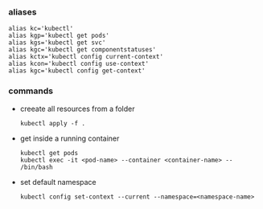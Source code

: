 ### aliases
```
alias kc='kubectl'
alias kgp='kubectl get pods'
alias kgs='kubectl get svc'
alias kgc='kubectl get componentstatuses'
alias kctx='kubectl config current-context'
alias kcon='kubectl config use-context'
alias kgc='kubectl config get-context'
```
### commands
* creeate all resources from a folder
  ```
  kubectl apply -f .
  ```
* get inside a running container
  ```
  kubectl get pods
  kubectl exec -it <pod-name> --container <container-name> -- /bin/bash
  ```
* set default namespace
  ```
  kubectl config set-context --current --namespace=<namespace-name>
  ```
